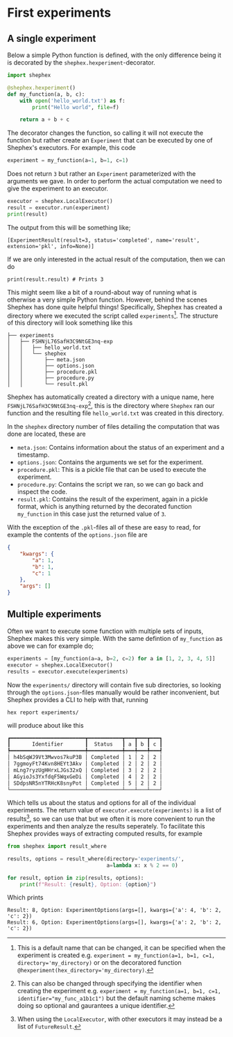 # First experiments

## A single experiment

Below a simple Python function is defined, with the only difference being it is 
decorated by the `shephex.hexperiment`-decorator.

```python
import shephex

@shephex.hexperiment()
def my_function(a, b, c):
    with open('hello_world.txt') as f: 
        print("Hello world", file=f)

    return a + b + c
```

The decorator changes the function, so calling it will not execute the function 
but rather create an `Experiment` that can be executed by one of Shephex's executors. 
For example, this code
```python
experiment = my_function(a=1, b=1, c=1)
```
Does not return `3` but rather an `Experiment` parameterized with the arguments we gave. 
In order to perform the actual computation we need to give the experiment to an 
executor. 
```python
executor = shephex.LocalExecutor()
result = executor.run(experiment)
print(result)
```
The output from this will be something like; 
```
[ExperimentResult(result=3, status='completed', name='result', extension='pkl', info=None)]
```
If we are only interested in the actual result of the computation, then we can do
```
print(result.result) # Prints 3
```
This might seem like a bit of a round-about way of running what is otherwise a very 
simple Python function. However, behind the scenes Shephex has done quite helpful things! 
Specifically, Shephex has created a directory where we executed the script called `experiments`[^1]. 
The structure of this directory will look something like this
```
├── experiments
│   ├── FSHNjL76SafH3C9NtGE3nq-exp
│   │   ├── hello_world.txt
│   │   └── shephex
│   │       ├── meta.json
│   │       ├── options.json
│   │       ├── procedure.pkl
│   │       ├── procedure.py
│   │       └── result.pkl
```
Shephex has automatically created a directory with a unique name, here `FSHNjL76SafH3C9NtGE3nq-exp`[^2], 
this is the directory where `Shephex` ran our function and the resulting file `hello_world.txt` was created 
in this directory. 

In the `shephex` directory number of files detailing the computation that was done are located, these are

- `meta.json`: Contains information about the status of an experiment and a timestamp. 
- `options.json`: Contains the arguments we set for the experiment.
- `procedure.pkl`: This is a pickle file that can be used to execute the experiment. 
- `procedure.py`: Contains the script we ran, so we can go back and inspect the code. 
- `result.pkl`: Contains the result of the experiment, again in a pickle format, which is anything returned by the decorated function `my_function` in this case just the returned value of `3`. 

With the exception of the `.pkl`-files all of these are easy to read, for example the contents 
of the `options.json` file are

```json
{
    "kwargs": {
        "a": 1,
        "b": 1,
        "c": 1
    },
    "args": []
}
```

## Multiple experiments

Often we want to execute some function with multiple sets of inputs, Shephex 
makes this very simple. With the same defintion of `my_function` as above we can 
for example do; 

```python
experiments = [my_function(a=a, b=2, c=2) for a in [1, 2, 3, 4, 5]]
executor = shephex.LocalExecutor()
results = executor.execute(experiments)
```

Now the `experiments/` directory will contain five sub directories, so looking through the 
`options.json`-files manually would be rather inconvenient, but Shephex provides a CLI 
to help with that, running

```
hex report experiments/
```
will produce about like this
```bash
┏━━━━━━━━━━━━━━━━━━━━━━━━┳━━━━━━━━━━━┳━━━┳━━━┳━━━┓
┃       Identifier       ┃  Status   ┃ a ┃ b ┃ c ┃
┡━━━━━━━━━━━━━━━━━━━━━━━━╇━━━━━━━━━━━╇━━━╇━━━╇━━━┩
│ h4bSqWJ9Vt3Mwvos7kuP3B │ Completed │ 1 │ 2 │ 2 │
│ 7ggmoyFt74Kvn8HEYt3Akv │ Completed │ 2 │ 2 │ 2 │
│ mLng7ryzUgHHrxLJGs32xQ │ Completed │ 3 │ 2 │ 2 │
│ AGyioJs3YxfdqF5WqxGeDi │ Completed │ 4 │ 2 │ 2 │
│ SDdpsNR5nYTRHcK8snyPot │ Completed │ 5 │ 2 │ 2 │
└────────────────────────┴───────────┴───┴───┴───┘
```
Which tells us about the status and options for all of the individual experiments. 
The return value of `executor.execute(experiments)` is a list of results[^3], so we can use that 
but we often it is more convenient to run the experiments and then analyze the results seperately. 
To facilitate this Shephex provides ways of extracting computed results, for example 

```python
from shephex import result_where

results, options = result_where(directory='experiments/', 
                                a=lambda x: x % 2 == 0)

for result, option in zip(results, options):
    print(f"Result: {result}, Option: {option}")
```
Which prints

```
Result: 8, Option: ExperimentOptions(args=[], kwargs={'a': 4, 'b': 2, 'c': 2})
Result: 6, Option: ExperimentOptions(args=[], kwargs={'a': 2, 'b': 2, 'c': 2})
```

[^1]: This is a default name that can be changed, it can be specified when the experiment is 
created e.g. `experiment = my_function(a=1, b=1, c=1, directory='my_directory)` or 
on the decoratored function `@hexperiment(hex_directory='my_directory)`. 
[^2]: This can also be changed through specifying the identifier when creating the experiment e.g. 
`experiment = my_function(a=1, b=1, c=1, identifier="my_func_a1b1c1")` but the default naming 
scheme makes doing so optional and gaurantees a unique identifier. 
[^3]: When using the `LocalExecutor`, with other executors it may instead be a list of `FutureResult`. 